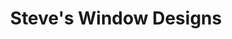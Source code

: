 ---
title: "Steve's Window Designs"
url: /cardigan-aberteifi/steves-window-designs/
shop: Jalousien
---